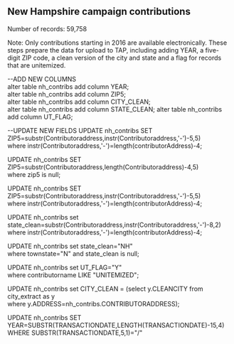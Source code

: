 ## New Hampshire campaign contributions

Number of records: 59,758

Note: Only contributions starting in 2016 are available electronically. 
These steps prepare the data for upload to TAP, including adding YEAR, a five-digit ZIP code, a clean version of the city and state and a flag for records that are unitemized.


--ADD NEW COLUMNS  
alter table nh_contribs add column YEAR;  
alter table nh_contribs add column ZIP5;  
alter table nh_contribs add column CITY_CLEAN;  
alter table nh_contribs add column STATE_CLEAN; 
alter table nh_contribs add column UT_FLAG;  

--UPDATE NEW FIELDS
UPDATE nh_contribs SET ZIP5=substr(Contributoraddress,instr(Contributoraddress,'-')-5,5)  
where instr(Contributoraddress,'-')=length(contributorAddress)-4;  

UPDATE nh_contribs SET ZIP5=substr(Contributoraddress,length(Contributoraddress)-4,5)  
where zip5 is null;  

UPDATE nh_contribs SET ZIP5=substr(Contributoraddress,instr(Contributoraddress,'-')-5,5)  
where instr(Contributoraddress,'-')=length(contributorAddress)-4;  

UPDATE nh_contribs set state_clean=substr(Contributoraddress,instr(Contributoraddress,'-')-8,2)  
where instr(Contributoraddress,'-')=length(contributorAddress)-4;  

UPDATE nh_contribs set state_clean="NH"  
where townstate="N" and state_clean is null;  

UPDATE nh_contribs set UT_FLAG="Y"  
where contributorname LIKE "UNITEMIZED";  

UPDATE nh_contribs set CITY_CLEAN = (select y.CLEANCITY from city_extract  as y   
where y.ADDRESS=nh_contribs.CONTRIBUTORADDRESS);  

UPDATE nh_contribs
SET YEAR=SUBSTR(TRANSACTIONDATE,LENGTH(TRANSACTIONDATE)-15,4)
WHERE SUBSTR(TRANSACTIONDATE,5,1)="/"

